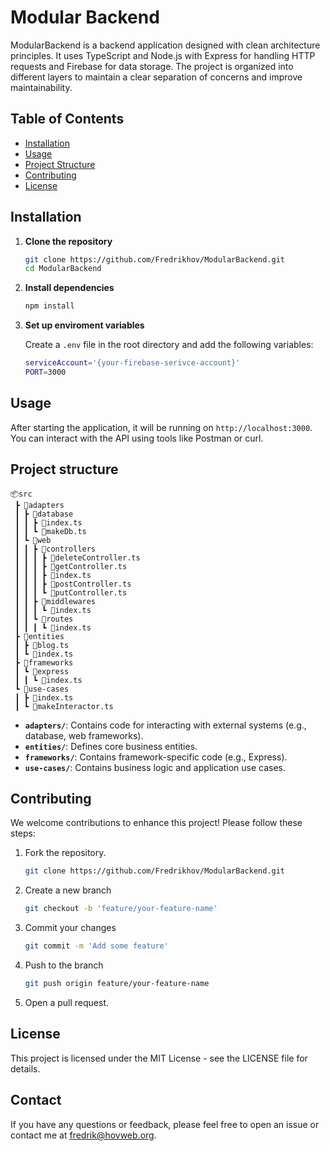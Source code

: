 # Modular Backend

ModularBackend is a backend application designed with clean architecture principles. It uses TypeScript and Node.js with Express for handling HTTP requests and Firebase for data storage. The project is organized into different layers to maintain a clear separation of concerns and improve maintainability.

## Table of Contents

- [Installation](#installation)
- [Usage](#usage)
- [Project Structure](#project-structure)
- [Contributing](#contributing)
- [License](#license)

## Installation

1. **Clone the repository**
   ```bash
   git clone https://github.com/Fredrikhov/ModularBackend.git
   cd ModularBackend
   ```
2. **Install dependencies**
   ```bash
   npm install
   ```
3. **Set up enviroment variables**

   Create a `.env` file in the root directory and add the following variables:

   ```bash
   serviceAccount='{your-firebase-serivce-account}'
   PORT=3000
   ```

## Usage

After starting the application, it will be running on `http://localhost:3000`. You can interact with the API using tools like Postman or curl.

## Project structure

```
📦src
 ┣ 📂adapters
 ┃ ┣ 📂database
 ┃ ┃ ┣ 📜index.ts
 ┃ ┃ ┗ 📜makeDb.ts
 ┃ ┗ 📂web
 ┃ ┃ ┣ 📂controllers
 ┃ ┃ ┃ ┣ 📜deleteController.ts
 ┃ ┃ ┃ ┣ 📜getController.ts
 ┃ ┃ ┃ ┣ 📜index.ts
 ┃ ┃ ┃ ┣ 📜postController.ts
 ┃ ┃ ┃ ┗ 📜putController.ts
 ┃ ┃ ┣ 📂middlewares
 ┃ ┃ ┃ ┗ 📜index.ts
 ┃ ┃ ┗ 📂routes
 ┃ ┃ ┃ ┗ 📜index.ts
 ┣ 📂entities
 ┃ ┣ 📜blog.ts
 ┃ ┗ 📜index.ts
 ┣ 📂frameworks
 ┃ ┗ 📂express
 ┃ ┃ ┗ 📜index.ts
 ┗ 📂use-cases
 ┃ ┣ 📜index.ts
 ┃ ┗ 📜makeInteractor.ts

```

- **`adapters/`**: Contains code for interacting with external systems (e.g., database, web frameworks).
- **`entities/`**: Defines core business entities.
- **`frameworks/`**: Contains framework-specific code (e.g., Express).
- **`use-cases/`**: Contains business logic and application use cases.

## Contributing

We welcome contributions to enhance this project! Please follow these steps:

1. Fork the repository.

   ```bash
   git clone https://github.com/Fredrikhov/ModularBackend.git
   ```

2. Create a new branch
   ```bash
   git checkout -b 'feature/your-feature-name'
   ```
3. Commit your changes
   ```bash
   git commit -m 'Add some feature'
   ```
4. Push to the branch
   ```bash
   git push origin feature/your-feature-name
   ```
5. Open a pull request.

## License

This project is licensed under the MIT License - see the LICENSE file for details.

## Contact

If you have any questions or feedback, please feel free to open an issue or contact me at fredrik@hovweb.org.

